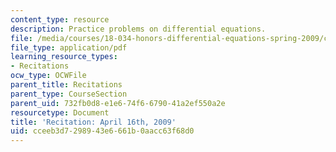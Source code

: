 ```yaml
---
content_type: resource
description: Practice problems on differential equations.
file: /media/courses/18-034-honors-differential-equations-spring-2009/cceeb3d7298943e6661b0aacc63f68d0_MIT18_034s09_rec16_4_16.pdf
file_type: application/pdf
learning_resource_types:
- Recitations
ocw_type: OCWFile
parent_title: Recitations
parent_type: CourseSection
parent_uid: 732fb0d8-e1e6-74f6-6790-41a2ef550a2e
resourcetype: Document
title: 'Recitation: April 16th, 2009'
uid: cceeb3d7-2989-43e6-661b-0aacc63f68d0
---
```

